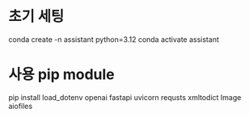 # 초기 세팅
conda create -n assistant python=3.12
conda activate assistant

# 사용 pip module
pip install load_dotenv openai fastapi uvicorn requsts xmltodict Image aiofiles
